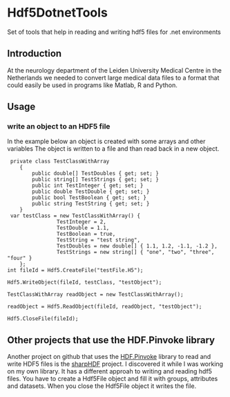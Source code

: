 # Hdf5DotnetTools
Set of tools that help in reading and writing hdf5 files for .net environments

## Introduction
At the neurology department of the Leiden University Medical Centre in the Netherlands we needed to convert large medical data files to a format that could easily be used in programs like Matlab, R and Python.

## Usage

### write an object to an HDF5 file
In the example below an object is created with some arrays and other variables
The object is written to a file and than read back in a new object.

	 private class TestClassWithArray
		{
			public double[] TestDoubles { get; set; }
			public string[] TestStrings { get; set; }
			public int TestInteger { get; set; }
			public double TestDouble { get; set; }
			public bool TestBoolean { get; set; }
			public string TestString { get; set; }
		}
	 var testClass = new TestClassWithArray() {
					TestInteger = 2,
					TestDouble = 1.1,
					TestBoolean = true,
					TestString = "test string",
					TestDoubles = new double[] { 1.1, 1.2, -1.1, -1.2 },
					TestStrings = new string[] { "one", "two", "three", "four" }
		};
	int fileId = Hdf5.CreateFile("testFile.H5");

	Hdf5.WriteObject(fileId, testClass, "testObject");

	TestClassWithArray readObject = new TestClassWithArray();

	readObject = Hdf5.ReadObject(fileId, readObject, "testObject");

	Hdf5.CloseFile(fileId);


## Other projects that use the HDF.Pinvoke library
Another project on github that uses the [HDF.Pinvoke](https://github.com/HDFGroup/HDF.PInvoke) library to read and write HDF5 files is the [sharpHDF](https://github.com/sharpHDF/sharpHDF) project. I discovered it while I was working on my own library. It has a different approah to writing and reading hdf5 files. You have to create a Hdf5File object and fill it with groups, attributes and datasets. When you close the Hdf5File object it writes the file.
